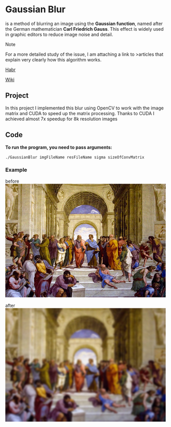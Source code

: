 # Gaussian Blur
is a method of blurring an image using the __Gaussian function__, named after the German mathematician __Carl Friedrich Gauss__. This effect is widely used in graphic editors to reduce image noise and detail.
>[!NOTE]
>For a more detailed study of the issue, I am attaching a link to >articles that explain very clearly how this algorithm works.
> 
> [Habr](https://habr.com/ru/articles/151157/)
> 
> [Wiki](https://en.wikipedia.org/wiki/Gaussian_blur)


## Project
In this project I implemented this blur using OpenCV to work with the image matrix and CUDA to speed up the matrix processing. Thanks to CUDA I achieved almost 7x speedup for 8k resolution images

## Code
__To run the program, you need to pass arguments:__
```
./GaussianBlur imgFileName resFileName sigma sizeOfConvMatrix
```

### Example
before
![test](./img/test.jpg)

after
![res](./img/res.jpg)






